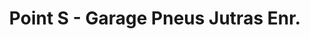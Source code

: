 ---
title: "Point S - Garage Pneus Jutras Enr."
url: /nicolet/point-s-garage-pneus-jutras-enr/
shop: car repair
---
